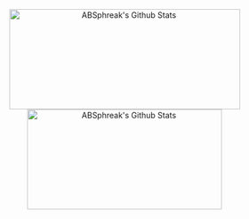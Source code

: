 <div display="flex" align="center">

<img height="180rem" width="415rem" src="https://github-readme-stats.vercel.app/api?username=paulosoares7&include_all_commits=true&count_private=true&show_icons=true&line_height=20&title_color=7A7ADB&icon_color=2234AE&text_color=D3D3D3&bg_color=0,000000,130F40" alt="ABSphreak's Github Stats">
<img  height="180rem" width="350rem" margin-left="30px" src="https://github-readme-stats.vercel.app/api/top-langs/?username=paulosoares7&layout=compact&include_all_commits=true&count_private=true&show_icons=true&line_height=20&title_color=7A7ADB&icon_color=2234AE&text_color=D3D3D3&bg_color=0,000000,130F40" alt="ABSphreak's Github Stats">
</div>
